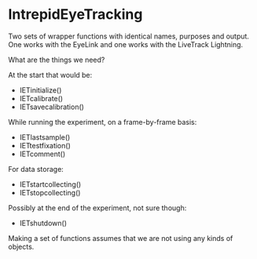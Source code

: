 # IntrepidEyeTracking
Two sets of wrapper functions with identical names, purposes and output. One works with the EyeLink and one works with the LiveTrack Lightning.

What are the things we need?

At the start that would be:

- IETinitialize()
- IETcalibrate()
- IETsavecalibration()

While running the experiment, on a frame-by-frame basis:

- IETlastsample()
- IETtestfixation()
- IETcomment()

For data storage:

- IETstartcollecting()
- IETstopcollecting()

Possibly at the end of the experiment, not sure though:

- IETshutdown()

Making a set of functions assumes that we are not using any kinds of objects.

